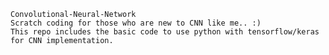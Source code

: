 	Convolutional-Neural-Network
	Scratch coding for those who are new to CNN like me.. :)
	This repo includes the basic code to use python with tensorflow/keras for CNN implementation.
